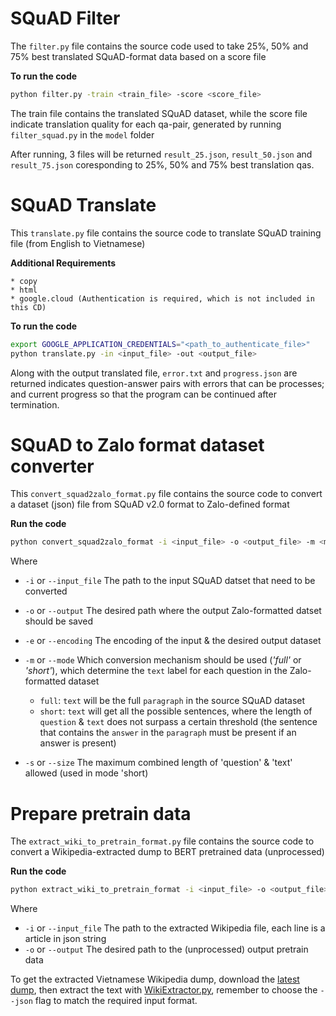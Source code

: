 # SQuAD Filter

The `filter.py` file contains the source code used to take 25%, 50% and 75% best translated SQuAD-format data based on a score file

**To run the code**

```sh
python filter.py -train <train_file> -score <score_file>
```

The train file contains the translated SQuAD dataset, while the score file indicate translation quality for each qa-pair, generated by running `filter_squad.py` in the `model` folder

After running, 3 files will be returned `result_25.json`, `result_50.json` and `result_75.json` coresponding to 25%, 50% and 75% best translation qas.


# SQuAD Translate

This `translate.py` file contains the source code to translate SQuAD training file (from English to Vietnamese)

**Additional Requirements**

	* copy
	* html
	* google.cloud (Authentication is required, which is not included in this CD)

**To run the code**

```sh
export GOOGLE_APPLICATION_CREDENTIALS="<path_to_authenticate_file>"
python translate.py -in <input_file> -out <output_file>
```

Along with the output translated file, `error.txt` and `progress.json` are returned indicates question-answer pairs with errors that can be processes; and current progress so that the program can be continued after termination.


# SQuAD to Zalo format dataset converter

This `convert_squad2zalo_format.py` file contains the source code to convert a dataset (json) file from SQuAD v2.0 format to Zalo-defined format

**Run the code**
```sh
python convert_squad2zalo_format -i <input_file> -o <output_file> -m <mode>
```

Where
- `-i` or `--input_file` The path to the input SQuAD datset that need to be converted
- `-o` or `--output` The desired path where the output Zalo-formatted datset should be saved
- `-e` or `--encoding` The encoding of the input & the desired output dataset
- `-m` or `--mode` Which conversion mechanism should be used (*'full'* or *'short'*), which determine the `text` label for each question in the Zalo-formatted dataset

    - `full`: `text` will be the full `paragraph` in the source SQuAD dataset
    - `short`: `text` will get all the possible sentences, where the length of `question` & `text` does not surpass a certain threshold (the sentence that contains the `answer` in the `paragraph` must be present if an answer is present)

- `-s` or `--size` The maximum combined length of 'question' & 'text' allowed (used in mode 'short)    

# Prepare pretrain data

The `extract_wiki_to_pretrain_format.py` file contains the source code to convert a Wikipedia-extracted dump to BERT pretrained data (unprocessed)

**Run the code**
```sh
python extract_wiki_to_pretrain_format -i <input_file> -o <output_file>
```

Where
- `-i` or `--input_file` The path to the extracted Wikipedia file, each line is a article in json string
- `-o` or `--output` The desired path to the (unprocessed) output pretrain data

To get the extracted Vietnamese Wikipedia dump, download the [latest dump](https://dumps.wikimedia.org/viwiki/latest/viwiki-latest-pages-articles.xml.bz2), then extract the text with [WikiExtractor.py](https://github.com/attardi/wikiextractor), remember to choose the `--json` flag to match the required input format.